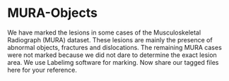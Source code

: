 # MURA-Objects
We have marked the lesions in some cases of the Musculoskeletal Radiograph (MURA) dataset. These lesions are mainly the presence of abnormal objects, fractures and dislocations. The remaining MURA cases were not marked because we did not dare to determine the exact lesion area. We use Labelimg software for marking. Now share our tagged files here for your reference.
